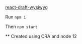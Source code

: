 
[react-draft-wysiwyg](https://jpuri.github.io/react-draft-wysiwyg/#/)


Run
``` npm i ```

Then
``` npm start ```

** Created using CRA and node 12